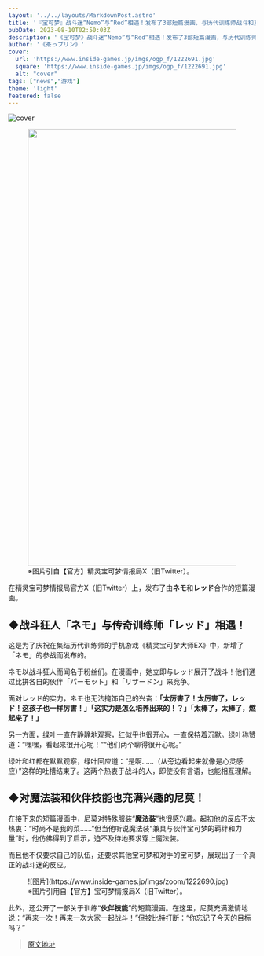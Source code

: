 ```yaml
---
layout: '../../layouts/MarkdownPost.astro'
title: '『宝可梦』战斗迷“Nemo”与“Red”相遇！发布了3部短篇漫画，与历代训练师战斗和互动'
pubDate: 2023-08-10T02:50:03Z
description: '《宝可梦》战斗迷“Nemo”与“Red”相遇！发布了3部短篇漫画，与历代训练师战斗和互动'
author: '《茶っプリン》'
cover:
  url: 'https://www.inside-games.jp/imgs/ogp_f/1222691.jpg'
  square: 'https://www.inside-games.jp/imgs/ogp_f/1222691.jpg'
  alt: "cover"
tags: ["news","游戏"]
theme: 'light'
featured: false
---
```


![cover](https://www.inside-games.jp/imgs/ogp_f/1222691.jpg)

<figure class="ctms-editor-image"><img src="https://www.inside-games.jp/imgs/zoom/1222689.jpg" class="inline-article-image" width="640" height="890"><figcaption>※图片引自【官方】精灵宝可梦情报局X（旧Twitter）。</figcaption></figure><p>在精灵宝可梦情报局官方X（旧Twitter）上，发布了由<b>ネモ</b>和<b>レッド</b>合作的短篇漫画。</p><h2>◆战斗狂人「ネモ」与传奇训练师「レッド」相遇！</h2><p>这是为了庆祝在集结历代训练师的手机游戏《精灵宝可梦大师EX》中，新增了「ネモ」的参战而发布的。</p><p>ネモ以战斗狂人而闻名于粉丝们。在漫画中，她立即与レッド展开了战斗！他们通过比拼各自的伙伴「パーモット」和「リザードン」来竞争。</p><figure class="ctms-editor-twitter"><blockquote class="twitter-tweet" data-conversation=""><a href="https://twitter.com/poke_times/status/1689441487585456128"></a></blockquote><script async="" charset="utf-8" src="https://platform.twitter.com/widgets.js"></script></figure><p>面对レッド的实力，ネモ也无法掩饰自己的兴奋：<b>「太厉害了！太厉害了，レッド！这孩子也一样厉害！」「这实力是怎么培养出来的！？」「太棒了，太棒了，燃起来了！」</b></p>
</p><p>另一方面，绿叶一直在静静地观察，红似乎也很开心，一直保持着沉默。绿叶称赞道：“嘿嘿，看起来很开心呢！”“他们两个聊得很开心呢。”</p><p>绿叶和红都在默默观察，绿叶回应道：“是啊……（从旁边看起来就像是心灵感应）”这样的吐槽结束了。这两个热衷于战斗的人，即使没有言语，也能相互理解。</p><h2>◆对魔法装和伙伴技能也充满兴趣的尼莫！</h2><p>在接下来的短篇漫画中，尼莫对特殊服装“<b>魔法装</b>”也很感兴趣。起初他的反应不太热衷：“时尚不是我的菜……”但当他听说魔法装“兼具与伙伴宝可梦的羁绊和力量”时，他仿佛得到了启示，迫不及待地要求穿上魔法装。</p><p>而且他不仅要求自己的队伍，还要求其他宝可梦和对手的宝可梦，展现出了一个真正的战斗迷的反应。</p><figure class="ctms-editor-image">![图片](https://www.inside-games.jp/imgs/zoom/1222690.jpg)<figcaption>※图片引用自【官方】宝可梦情报局X（旧Twitter）。</figcaption></figure><p>此外，还公开了一部关于训练“<b>伙伴技能</b>”的短篇漫画。在这里，尼莫充满激情地说：“再来一次！再来一次大家一起战斗！”但被比特打断：“你忘记了今天的目标吗？”</p>

>[原文地址](https://www.inside-games.jp/article/2023/08/10/147758.html)  